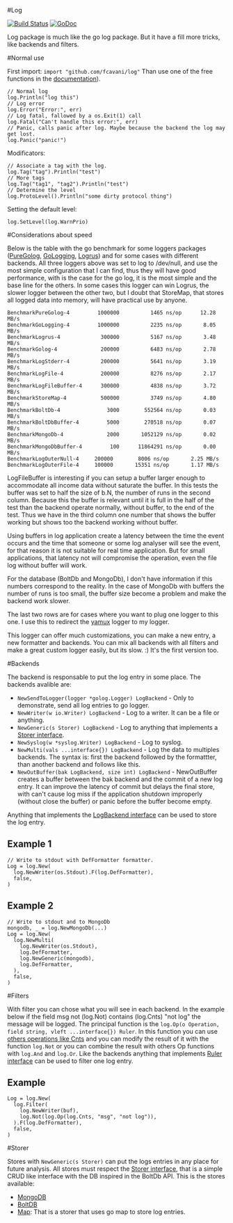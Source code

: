 #Log

[![Build Status](https://travis-ci.org/fcavani/log.svg?branch=master)](https://travis-ci.org/fcavani/log) [![GoDoc](https://godoc.org/github.com/fcavani/log?status.svg)](https://godoc.org/github.com/fcavani/log)

Log package is much like the go log package. But it have a fill more tricks, like backends and filters.

#Normal use

First import: `import "github.com/fcavani/log"`
Than use one of the free functions in the [documentation](https://godoc.org/github.com/fcavani/log)).

```
// Normal log
log.Println("log this")
// Log error
log.Error("Error:", err)
// Log fatal, fallowed by a os.Exit(1) call
log.Fatal("Can't handle this error:", err)
// Panic, calls panic after log. Maybe because the backend the log may get lost.
log.Panic("panic!")
```

Modificators:

```
// Associate a tag with the log.
log.Tag("tag").Println("test")
// More tags
log.Tag("tag1", "tag2").Println("test")
// Determine the level
log.ProtoLevel().Println("some dirty protocol thing")
```

Setting the default level:

```
log.SetLevel(log.WarnPrio)
```

#Considerations about speed

Below is the table with the go benchmark for some loggers packages
([PureGolog](https://golang.org/pkg/log/), [GoLogging](https://github.com/op/go-logging), [Logrus](https://github.com/Sirupsen/logrus))
and for some cases with different backends.
All three loggers above was set to log to /dev/null, and use the most simple
configuration that I can find, thus they will have good performance, with is
the case for the go log, it is the most simple and the base line for the others.
In some cases this logger can win Logrus, the slower logger between the
other two, but I doubt that StoreMap, that stores
all logged data into memory, will have practical use by anyone.

```
BenchmarkPureGolog-4    	 1000000	      1465 ns/op	  12.28 MB/s
BenchmarkGoLogging-4    	 1000000	      2235 ns/op	   8.05 MB/s
BenchmarkLogrus-4       	  300000	      5167 ns/op	   3.48 MB/s
BenchmarkGolog-4        	  200000	      6483 ns/op	   2.78 MB/s
BenchmarkLogStderr-4    	  200000	      5641 ns/op	   3.19 MB/s
BenchmarkLogFile-4      	  200000	      8276 ns/op	   2.17 MB/s
BenchmarkLogFileBuffer-4	  300000	      4838 ns/op	   3.72 MB/s
BenchmarkStoreMap-4     	  500000	      3749 ns/op	   4.80 MB/s
BenchmarkBoltDb-4       	    3000	    552564 ns/op	   0.03 MB/s
BenchmarkBoltDbBuffer-4 	    5000	    270518 ns/op	   0.07 MB/s
BenchmarkMongoDb-4      	    2000	   1052129 ns/op	   0.02 MB/s
BenchmarkMongoDbBuffer-4	     100	  11864291 ns/op	   0.00 MB/s
BenchmarkLogOuterNull-4	    200000	      8006 ns/op	   2.25 MB/s
BenchmarkLogOuterFile-4	    100000	     15351 ns/op	   1.17 MB/s
```

LogFileBuffer is interesting if you can setup a buffer larger enough to
accommodate all income data without saturate the buffer. In this tests the
buffer was set to half the size of b.N, the number of runs in the second
column. Because this the buffer is relevant until it is full in the half
of the test than the backend operate normally, without buffer, to the end
of the test. Thus we have in the third column one number that shows the
buffer working but shows too the backend working without buffer.

Using buffers in log application create a latency between the time the
event occurs and the time that someone or some log analyser will see the
event, for that reason it is not suitable for real time application. But for small
applications, that latency not will compromise the operation, even the
file log without buffer will work.

For the database (BoltDb and MongoDb), I don't have information if this numbers
correspond to the reality. In the case of MongoDb with buffers the number of
runs is too small, the buffer size become a problem and make the backend
work slower.

The last two rows are for cases where you want to plug one logger to this one.
I use this to redirect the [yamux](https://github.com/hashicorp/yamux)
logger to my logger.

This logger can offer much customizations, you can make a new entry, a new formatter
and backends. You can mix all backends with all filters and make a great custom
logger easily, but its slow. :) It's the first version too.

#Backends

The backend is responsable to put the log entry in some place. The backends avalible
are:

* `NewSendToLogger(logger *golog.Logger) LogBackend` - Only to demonstrate,
send all log entries to go logger.
* `NewWriter(w io.Writer) LogBackend` - Log to a writer. It can be a file or
anything.
* `NewGeneric(s Storer) LogBackend` - Log to anything that implements a [Storer
interface](https://godoc.org/github.com/fcavani/log#Storer).
* `NewSyslog(w *syslog.Writer) LogBackend` - Log to syslog.
* `NewMulti(vals ...interface{}) LogBackend` - Log the data to multiples backends.
  The syntax is: first the backend followed by the formattter, than another
  backend and follows like this.
* `NewOutBuffer(bak LogBackend, size int) LogBackend` - NewOutBuffer creates a
buffer between the bak backend and the commit of a new log entry. It can improve
the latency of commit but delays the final store, with can't cause log miss
if the application shutdown improperly (without close the buffer) or panic
before the buffer become empty.

Anything that implements the [LogBackend interface](https://godoc.org/github.com/fcavani/log#LogBackend)
can be used to store the log entry.

## Example 1

```
// Write to stdout with DefFormatter formatter.
Log = log.New(
  log.NewWriter(os.Stdout).F(log.DefFormatter),
  false,
)
```

## Example 2
```
// Write to stdout and to MongoDb
mongodb, _ = log.NewMongoDb(...)
Log = log.New(
  log.NewMulti(
    log.NewWriter(os.Stdout),
    log.DefFormatter,
    log.NewGeneric(mongodb),
    log.DefFormatter,
  ),
  false,
)
```  

#Filters

With filter you can chose what you will see in each backend.
In the example below if the field msg not (log.Not)
contains (log.Cnts) "not log" the message will be logged. The principal function
is the `log.Op(o Operation, field string, vleft ...interface{}) Ruler`.
In this function you can use [others operations like Cnts](https://godoc.org/github.com/fcavani/log#Operation)
and you can modify the result of it with the function `log.Not` or you can
combine the result with others Op functions with `log.And` and `log.Or`.
Like the backends anything that implements [Ruler interface](https://godoc.org/github.com/fcavani/log#Ruler)
can be used to filter one log entry.

## Example

```
Log = log.New(
  log.Filter(
    log.NewWriter(buf),
    log.Not(log.Op(log.Cnts, "msg", "not log")),
  ).F(log.DefFormatter),
  false,
)
```

#Storer

Stores with `NewGeneric(s Storer)` can put the logs entries in any place for
future analysis. All stores must respect the [Storer interface](https://godoc.org/github.com/fcavani/log#Storer),
that is a simple CRUD like interface with the DB inspired in the BoltDb API.
This is the stores available:

* [MongoDB](https://godoc.org/github.com/fcavani/log#MongoDb)
* [BoltDB](https://godoc.org/github.com/fcavani/log#BoltDb)
* [Map](https://godoc.org/github.com/fcavani/log#Map): That is a storer that uses
go map to store log entries.

